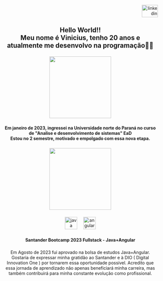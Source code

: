<br clear="both">

<div align="right">
  <a href="www.linkedin.com/in/vinicius-reis-baa040279" target="_blank">
    <img src="https://raw.githubusercontent.com/maurodesouza/profile-readme-generator/master/src/assets/icons/social/linkedin/default.svg" width="52" height="40" alt="linkedin logo"  />
  </a>
</div>

###

<h2 align="center">Hello World!!<br>Meu nome é Vinicius, tenho 20 anos e atualmente me desenvolvo na programação👨‍💻</h2>

###

<div align="center">
  <img height="200" src="https://blog.unopar.com.br/wp-content/uploads/2019/08/logo-unopar.png"  />
</div>

###

<h4 align="center">Em janeiro de 2023, ingressei na Universidade norte do Paraná no curso de "Analise e desenvolvimento de sistemas" EaD<br>Estou no 2 semestre, motivado e empolgado com essa nova etapa.</h4>

###

<div align="center">
  <img height="200" src="https://lp.dio.me/wp-content/uploads/2023/05/BADGE_LUZ-4.png"  />
</div>

###

<div align="center">
  <img src="https://cdn.jsdelivr.net/gh/devicons/devicon/icons/java/java-original.svg" height="40" alt="java logo"  />
  <img width="12" />
  <img src="https://cdn.jsdelivr.net/gh/devicons/devicon/icons/angularjs/angularjs-original.svg" height="40" alt="angularjs logo"  />
</div>

###

<h4 align="center">Santander Bootcamp 2023 Fullstack - Java+Angular</h4>

###

<p align="center">Em Agosto de 2023 fui aprovado na bolsa de estudos Java+Angular. Gostaria de expressar minha gratidão ao Santander e à DIO ( Digital Innovation One ) por tornarem essa oportunidade possível. Acredito que essa jornada de aprendizado não apenas beneficiará minha carreira, mas também contribuirá para minha constante evolução como profissional.</p>

###
